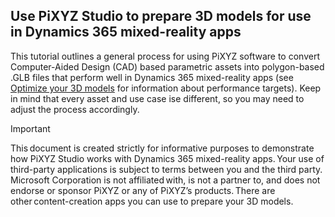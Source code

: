 

## Use PiXYZ Studio to prepare 3D models for use in Dynamics 365 mixed-reality apps

This tutorial outlines a general process for using PiXYZ software to convert Computer-Aided Design (CAD) based parametric assets into polygon-based .GLB files that perform 
well in Dynamics 365 mixed-reality apps (see [Optimize your 3D models](https://docs.microsoft.com/dynamics365/mixed-reality/import-tool/optimize-models#performance-targets) for information about performance targets). Keep in mind that every asset and use case ise different, 
so you may need to adjust the process accordingly. 

> [!IMPORTANT]
> This document is created strictly for informative purposes to demonstrate how PiXYZ Studio works with Dynamics 365 mixed-reality apps. Your use of third-party applications 
is subject to terms between you and the third party. Microsoft Corporation is not affiliated with, is not a partner to, and does not endorse or sponsor PiXYZ or any of 
PiXYZ’s products. There are other content-creation apps you can use to prepare your 3D models.
